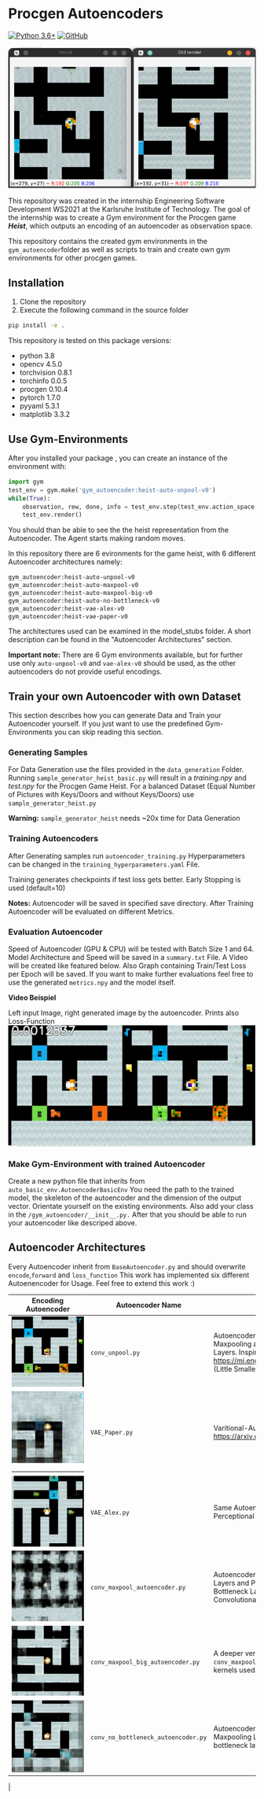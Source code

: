 
# Procgen Autoencoders

[![Python 3.6+](https://img.shields.io/badge/python-3.8-blue.svg)](https://www.python.org/downloads/release/python-380/)
[![GitHub](https://img.shields.io/github/license/neuroevolution-ai/ProcgenAutoencoder)](https://github.com/neuroevolution-ai/ProcgenAutoencoder/blob/main/LICENSE)

![](./screenshots/render_example.png ) 



This repository was created in the internship Engineering Software Development WS2021 at the Karlsruhe Institute of Technology. 
The goal of the internship was to create a Gym environment for the Procgen game _**Heist**_, which outputs an encoding of an autoencoder as observation space. 

This repository contains the created gym environments in the `gym_autoencoder`folder  as well as scripts to train and create own gym environments for other procgen games.

## Installation
1) Clone the repository
2) Execute the following command in the source folder
```bash
pip install -e .
```

This repository is tested on this package versions:
-   python 3.8
-  opencv	4.5.0	
-  torchvision	0.8.1	
- torchinfo	0.0.5	
- procgen	0.10.4	
- pytorch	1.7.0	
- pyyaml	5.3.1
- matplotlib	3.3.2	

   
## Use Gym-Environments
After you installed your package , you can create an instance of the environment with:

```python
import gym
test_env = gym.make('gym_autoencoder:heist-auto-unpool-v0')
while(True):
    observation, rew, done, info = test_env.step(test_env.action_space.sample())
    test_env.render()
```
You should than be able to see the the heist representation from the Autoencoder. The Agent starts making random moves.

In this repository there are 6 evironments for the game heist, with 6 different Autoencoder architectures namely:

```
gym_autoencoder:heist-auto-unpool-v0
gym_autoencoder:heist-auto-maxpool-v0
gym_autoencoder:heist-auto-maxpool-big-v0
gym_autoencoder:heist-auto-no-bottleneck-v0
gym_autoencoder:heist-vae-alex-v0
gym_autoencoder:heist-vae-paper-v0
```

The architectures used can be examined in the model_stubs folder. A short description can be found in the "Autoencoder Architectures" section.

**Important note:** There are 6 Gym environments available, but for further use only `auto-unpool-v0` and `vae-alex-v0` should be used, as the other autoencoders do not provide useful encodings.


## Train your own Autoencoder with own Dataset

This section describes how you can generate Data and Train your Autoencoder yourself. If you just want to use the predefined Gym-Environments you can skip reading this section.



### Generating Samples

For Data Generation use the files provided in the `data_generation` Folder. Running `sample_generator_heist_basic.py` will result in a _training.npy_ and _test.npy_ for the Procgen Game Heist.
For a balanced Dataset (Equal Number of Pictures with Keys/Doors and without Keys/Doors) use `sample_generator_heist.py` 

**Warning:**  `sample_generator_heist` needs ~20x time for Data Generation

### Training Autoencoders
After Generating samples run `autoencoder_training.py` Hyperparameters can be changed in the `training_hyperparameters.yaml` File. 

Training generates checkpoints if test loss gets better. Early Stopping is used (default=10)

**Notes:** Autoencoder will be saved in specified save directory. After Training Autoencoder will be evaluated on different Metrics.

### Evaluation Autoencoder

Speed of Autoencoder (GPU & CPU) will be tested with Batch Size 1 and 64. Model Architecture and Speed will 
be saved in a `summary.txt` File.
A Video will be created like featured below. Also Graph containing Train/Test Loss per Epoch will be saved.
If you want to make further evaluations feel free to use the generated `metrics.npy` and the model itself.

**Video Beispiel**

Left input Image, right generated image by the autoencoder. Prints also Loss-Function 
![Alt text](./screenshots/video_example.png?raw=true "Video Example") 
 
### Make Gym-Environment with trained Autoencoder

Create a new python file that inherits from `auto_basic_env.AutoencoderBasicEnv` You need the path to the trained model,
 the skeleton of the autoencoder and the dimension of the output vector. Orientate yourself on the existing environments. 
 Also add your class in the `/gym_autoencoder/__init__.py.`
 After that you should be able to run your autoencoder like descriped above.


## Autoencoder Architectures

Every Autoencoder inherit from `BaseAutoencoder.py` and should overwrite `encode`,`forward` and `loss_function` This work has implemented six different Autoenencoder for Usage. Feel free to extend this work :)

| Encoding Autoencoder | Autoencoder Name | Description | Encoding Time
| ------ | ---- | ---- | ---------------------|
 ![Alt text](./screenshots/Conv_Unpool_example.png)| `conv_unpool.py` | Autoencoder with Convolutional, Maxpooling and afterwards Unpooling Layers. Inspired by https://mi.eng.cam.ac.uk/projects/segnet/ (Little Smaller Version, than Segnet) | GPU: 1.130ms <br /> CPU: 2.673ms
| ![Alt text](./screenshots/VAE_Paper_example.png) _______________________| `VAE_Paper.py`  | Varitional-Autoencoder based on https://arxiv.org/pdf/1803.10122.pdf | GPU:0.797ms <br /> CPU:1.646ms
| ![Alt text](./screenshots/VAE_Alex_example.png) | `VAE_Alex.py` | Same Autoencoder as `VAE_Paper.py` , but Perceptional Loss from AlexNet is used | GPU: 0.792ms <br /> CPU:1.688ms
| ![Alt text](./screenshots/Conv_Maxpool_example.png) | `conv_maxpool_autoencoder.py`  | Autoencoder based on Convolutional Layers and Pooling Layers, followed by a Bottleneck Layer. Afterwards Transposed Convolutional Layers are used | GPU: 0.4374ms <br /> CPU: 1.211ms
| ![Alt text](./screenshots/Conv_MaxPool_big_example.png)  |  `conv_maxpool_big_autoencoder.py`| A deeper version of `conv_maxpool_autoencoder.py`  with more kernels used. | GPU 0.5217ms <br /> CPU: 1.0303ms
| ![Alt text](./screenshots/Conv_No_Bottleneck_example.png) |  `conv_no_bottleneck_autoencoder.py`| Autoencoder with Convolutional and Maxpooling Layer, but without any bottleneck layer | GPU 0.5253ms <br /> CPU: 1.8314ms
|


